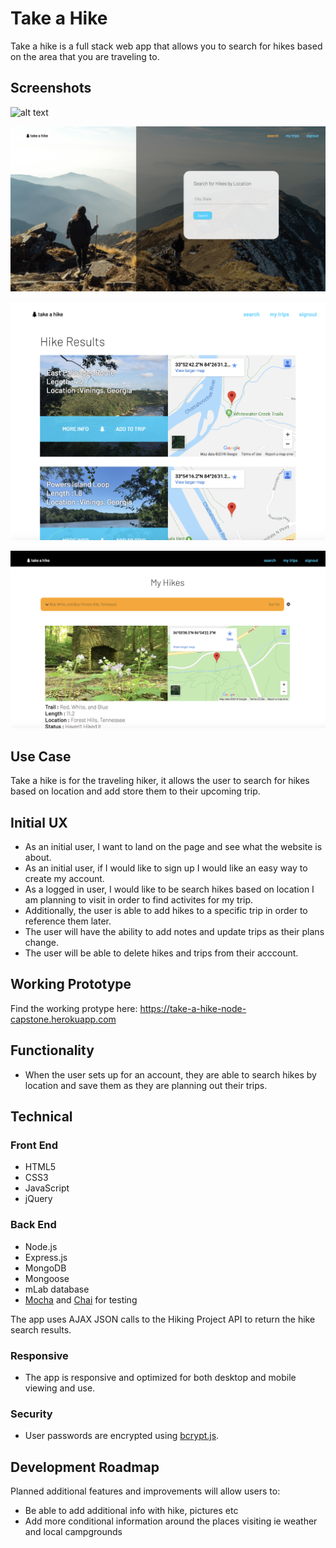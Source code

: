 # Take a Hike

Take a hike is a full stack web app that allows you to search for hikes based on the area that you are traveling to.
## Screenshots

![alt text](https://github.com/pelosirm/take-a-hike-node-capstone/blob/master/readmeImg/front-page.png)

![alt text](https://github.com/pelosirm/take-a-hike-node-capstone/blob/master/readmeImg/search.png)

![alt text](https://github.com/pelosirm/take-a-hike-node-capstone/blob/master/readmeImg/hike-results.png)

![alt text](https://github.com/pelosirm/take-a-hike-node-capstone/blob/master/readmeImg/hike-info.png)

## Use Case
Take a hike is for the traveling hiker, it allows the user to search for hikes based on location and add store them to their upcoming trip.

## Initial UX

* As an initial user, I want to land on the page and see what the website is about.
* As an initial user, if I would like to sign up I would like an easy way to create my account.
* As a logged in user, I would like to be search hikes based on location I am planning to visit in order to find activites for my trip.
* Additionally, the user is able to add hikes to a specific trip in order to reference them later.
* The user will have the ability to add notes and update trips as their plans change.
* The user will be able to delete hikes and trips from their acccount.



## Working Prototype

Find the working protype here: https://take-a-hike-node-capstone.herokuapp.com

## Functionality
* When the user sets up for an account, they are able to search hikes by location and save them as they are planning out their trips.

## Technical

<h3>Front End</h3>
<ul>
    <li>HTML5</li>
    <li>CSS3</li>
    <li>JavaScript</li>
    <li>jQuery</li>
</ul>
<h3>Back End</h3>
<ul>
    <li>Node.js</li>
    <li>Express.js</li>
    <li>MongoDB</li>
    <li>Mongoose</li>
    <li>mLab database</li>
    <li><a href="https://mochajs.org/">Mocha</a> and <a href="http://chaijs.com/">Chai</a> for testing</li>

</ul>
<p>The app uses AJAX JSON calls to the Hiking Project API to return the hike search results.</p>
<h3>Responsive</h3>
<ul>
    <li>The app is responsive and optimized for both desktop and mobile viewing and use.</li>
</ul>
<h3>Security</h3>
<ul>
    <li>User passwords are encrypted using <a href="https://github.com/dcodeIO/bcrypt.js">bcrypt.js</a>.</li>
</ul>

## Development Roadmap
Planned additional features and improvements will allow users to:

<ul>
    <li>Be able to add additional info with hike, pictures etc</li>
    <li>Add more conditional information around the places visiting ie weather and local campgrounds</li>
</ul>
